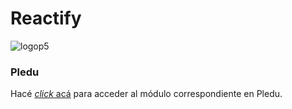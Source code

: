 # Reactify

![logop5](https://p5-hall-of-fame.s3.amazonaws.com/p5logo.png)


### Pledu

Hacé [_click_ acá](https://pledu.plataforma5.la/bootcamp/19---react-i/objetivo-63b11a46) para acceder al módulo correspondiente en Pledu.